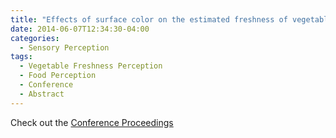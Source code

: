 ```yaml
---
title: "Effects of surface color on the estimated freshness of vegetables"
date: 2014-06-07T12:34:30-04:00
categories:
  - Sensory Perception
tags:
  - Vegetable Freshness Perception
  - Food Perception
  - Conference
  - Abstract
---
```



Check out the [Conference Proceedings][URL] 

[URL]:   https://www.aic-color.org/resources/Documents/aic2014proc.pdf